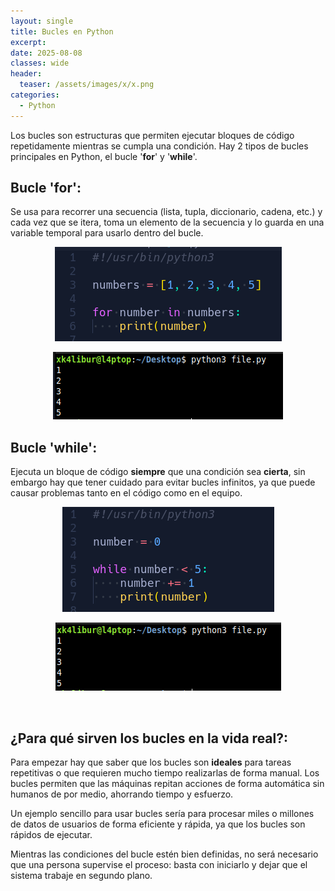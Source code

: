 ```yaml
---
layout: single
title: Bucles en Python
excerpt: 
date: 2025-08-08
classes: wide
header:
  teaser: /assets/images/x/x.png
categories:
  - Python
---
```


Los bucles son estructuras que permiten ejecutar bloques de código repetidamente mientras se cumpla una condición. Hay 2 tipos de bucles principales en Python, el bucle '**for**' y '**while**'.

## Bucle 'for': 

Se usa para recorrer una secuencia (lista, tupla, diccionario, cadena, etc.) y cada vez que se itera, toma un elemento de la secuencia y lo guarda en una variable temporal para usarlo dentro del bucle. 

<p align="center">
  <img src="/assets/images/python/32.png">
</p>

<p align="center">
  <img src="/assets/images/python/33.png">
</p>


## Bucle 'while': 

Ejecuta un bloque de código **siempre** que una condición sea **cierta**, sin embargo hay que tener cuidado para evitar bucles infinitos, ya que puede causar problemas tanto en el código como en el equipo. 

<p align="center">
  <img src="/assets/images/python/34.png">
</p>

<p align="center">
  <img src="/assets/images/python/35.png">
</p>

<br>

## ¿Para qué sirven los bucles en la vida real?: 

Para empezar hay que saber que los bucles son **ideales** para tareas repetitivas o que requieren mucho tiempo realizarlas de forma manual. Los bucles permiten que las máquinas repitan acciones de forma automática sin humanos de por medio, ahorrando tiempo y esfuerzo.

Un ejemplo sencillo para usar bucles sería para procesar miles o millones de datos de usuarios de forma eficiente y rápida, ya que los bucles son rápidos de ejecutar.

Mientras las condiciones del bucle estén bien definidas, no será necesario que una persona supervise el proceso: basta con iniciarlo y dejar que el sistema trabaje en segundo plano.


